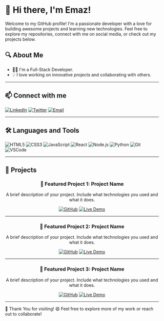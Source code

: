 # 👋 Hi there, I'm Emaz!

Welcome to my GitHub profile! I'm a passionate developer with a love for building awesome projects and learning new technologies. Feel free to explore my repositories, connect with me on social media, or check out my projects below.

## 🔍 About Me

- 👨‍💻 I'm a Full-Stack Developer.
- 💡 I love working on innovative projects and collaborating with others.
---

## 📫 Connect with me

[![LinkedIn](https://img.shields.io/badge/LinkedIn-%230077B5.svg?style=for-the-badge&logo=linkedin&logoColor=white)](https://www.linkedin.com/in/emaz-ahmed)
[![Twitter](https://img.shields.io/badge/Twitter-%231DA1F2.svg?style=for-the-badge&logo=twitter&logoColor=white)](https://twitter.com/yourhandle)
[![Email](https://img.shields.io/badge/Email-%23D14836.svg?style=for-the-badge&logo=gmail&logoColor=white)](mailto:emazahmedshayafuddinchy@gmail.com)

---

## 🛠️ Languages and Tools

<p align="left">
  <img src="https://img.shields.io/badge/HTML5-E34F26?style=for-the-badge&logo=html5&logoColor=white" alt="HTML5" />
  <img src="https://img.shields.io/badge/CSS3-%231572B6.svg?style=for-the-badge&logo=css3&logoColor=white" alt="CSS3" />
  <img src="https://img.shields.io/badge/JavaScript-%23F7DF1E.svg?style=for-the-badge&logo=javascript&logoColor=black" alt="JavaScript" />
  <img src="https://img.shields.io/badge/React-%2361DAFB.svg?style=for-the-badge&logo=react&logoColor=black" alt="React" />
  <img src="https://img.shields.io/badge/Node.js-339933?style=for-the-badge&logo=nodedotjs&logoColor=white" alt="Node.js" />
  <img src="https://img.shields.io/badge/Python-%233776AB.svg?style=for-the-badge&logo=python&logoColor=white" alt="Python" />
  <img src="https://img.shields.io/badge/Git-%23F05032.svg?style=for-the-badge&logo=git&logoColor=white" alt="Git" />
  <img src="https://img.shields.io/badge/VSCode-%23007ACC.svg?style=for-the-badge&logo=visual-studio-code&logoColor=white" alt="VSCode" />
  <!-- Add more tools or languages as needed -->
</p>

---

## 🚀 Projects

<div align="center">

### 📌 Featured Project 1: Project Name

A brief description of your project. Include what technologies you used and what it does.

[![GitHub](https://img.shields.io/badge/View%20on%20GitHub-%23181717.svg?style=for-the-badge&logo=github&logoColor=white)](https://github.com/yourusername/yourproject)
[![Live Demo](https://img.shields.io/badge/Live%20Demo-%23007ACC.svg?style=for-the-badge&logo=internet-explorer&logoColor=white)](https://yourwebsite.com)

---

### 📌 Featured Project 2: Project Name

A brief description of your project. Include what technologies you used and what it does.

[![GitHub](https://img.shields.io/badge/View%20on%20GitHub-%23181717.svg?style=for-the-badge&logo=github&logoColor=white)](https://github.com/yourusername/yourproject)
[![Live Demo](https://img.shields.io/badge/Live%20Demo-%23007ACC.svg?style=for-the-badge&logo=internet-explorer&logoColor=white)](https://yourwebsite.com)

---

### 📌 Featured Project 3: Project Name

A brief description of your project. Include what technologies you used and what it does.

[![GitHub](https://img.shields.io/badge/View%20on%20GitHub-%23181717.svg?style=for-the-badge&logo=github&logoColor=white)](https://github.com/yourusername/yourproject)
[![Live Demo](https://img.shields.io/badge/Live%20Demo-%23007ACC.svg?style=for-the-badge&logo=internet-explorer&logoColor=white)](https://yourwebsite.com)

</div>

---

🙏 Thank You for visiting! 😄 Feel free to explore more of my work or reach out to collaborate!

